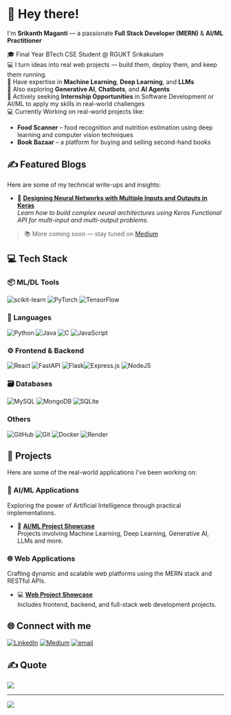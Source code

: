 # 👋 Hey there!  
I'm **Srikanth Maganti** — a passionate **Full Stack Developer (MERN)** & **AI/ML Practitioner**

🎓 Final Year BTech CSE Student @ RGUKT Srikakulam  
💻 I turn ideas into real web projects — build them, deploy them, and keep them running.  
🧠 Have expertise in **Machine Learning**, **Deep Learning**, and **LLMs**  
🔭 Also exploring **Generative AI**, **Chatbots**, and **AI Agents**  
🚀 Actively seeking **Internship Opportunities** in Software Development or AI/ML to apply my skills in real-world challenges  
💻 Currently Working on real-world projects like:
- **Food Scanner** – food recognition and nutrition estimation using deep learning and computer vision techniques  
- **Book Bazaar** – a platform for buying and selling second-hand books


## ✍️ Featured Blogs

Here are some of my technical write-ups and insights:

- 🧠 [**Designing Neural Networks with Multiple Inputs and Outputs in Keras**](https://medium.com/@srikanth-maganti/designing-neural-networks-with-multiple-inputs-and-outputs-in-keras-af80f23a2b32)  
  *Learn how to build complex neural architectures using Keras Functional API for multi-input and multi-output problems.*

> 📚 More coming soon — stay tuned on [Medium](https://medium.com/@srikanth-maganti)

## 💻 Tech Stack
### 📦 ML/DL Tools
![scikit-learn](https://img.shields.io/badge/scikit--learn-%23F7931E.svg?style=for-the-badge&logo=scikit-learn&logoColor=white) ![PyTorch](https://img.shields.io/badge/PyTorch-%23EE4C2C.svg?style=for-the-badge&logo=PyTorch&logoColor=white) ![TensorFlow](https://img.shields.io/badge/TensorFlow-%23FF6F00.svg?style=for-the-badge&logo=TensorFlow&logoColor=white)
### 🧰 Languages
![Python](https://img.shields.io/badge/python-3670A0?style=for-the-badge&logo=python&logoColor=ffdd54) ![Java](https://img.shields.io/badge/java-%23ED8B00.svg?style=for-the-badge&logo=openjdk&logoColor=white) ![C](https://img.shields.io/badge/c-%2300599C.svg?style=for-the-badge&logo=c&logoColor=white) ![JavaScript](https://img.shields.io/badge/javascript-%23323330.svg?style=for-the-badge&logo=javascript&logoColor=%23F7DF1E)
### ⚙️ Frontend & Backend
![React](https://img.shields.io/badge/react-%2320232a.svg?style=for-the-badge&logo=react&logoColor=%2361DAFB) ![FastAPI](https://img.shields.io/badge/FastAPI-005571?style=for-the-badge&logo=fastapi) ![Flask](https://img.shields.io/badge/flask-%23000.svg?style=for-the-badge&logo=flask&logoColor=white)![Express.js](https://img.shields.io/badge/express.js-%23404d59.svg?style=for-the-badge&logo=express&logoColor=%2361DAFB) ![NodeJS](https://img.shields.io/badge/node.js-6DA55F?style=for-the-badge&logo=node.js&logoColor=white)
### 🗃️ Databases
![MySQL](https://img.shields.io/badge/mysql-4479A1.svg?style=for-the-badge&logo=mysql&logoColor=white) ![MongoDB](https://img.shields.io/badge/MongoDB-%234ea94b.svg?style=for-the-badge&logo=mongodb&logoColor=white) ![SQLite](https://img.shields.io/badge/sqlite-%2307405e.svg?style=for-the-badge&logo=sqlite&logoColor=white)
### Others
![GitHub](https://img.shields.io/badge/github-%23121011.svg?style=for-the-badge&logo=github&logoColor=white) ![Git](https://img.shields.io/badge/git-%23F05033.svg?style=for-the-badge&logo=git&logoColor=white) ![Docker](https://img.shields.io/badge/docker-%230db7ed.svg?style=for-the-badge&logo=docker&logoColor=white) ![Render](https://img.shields.io/badge/Render-%46E3B7.svg?style=for-the-badge&logo=render&logoColor=white)

## 🚀 Projects

Here are some of the real-world applications I've been working on:

### 🤖 AI/ML Applications
Exploring the power of Artificial Intelligence through practical implementations.
- 🧠 [**AI/ML Project Showcase**](https://github.com/stars/srikanth-maganti/lists/ai-ml-applications)  
  Projects involving Machine Learning, Deep Learning, Generative AI, LLMs and more.


### 🌐 Web Applications
Crafting dynamic and scalable web platforms using the MERN stack and RESTful APIs.
- 💻 [**Web Project Showcase**](https://github.com/stars/srikanth-maganti/lists/web-applications)  
  Includes frontend, backend, and full-stack web development projects.


## 🌐 Connect with me
[![LinkedIn](https://img.shields.io/badge/LinkedIn-%230077B5.svg?logo=linkedin&logoColor=white)](https://linkedin.com/in/srikanth-maganti1) [![Medium](https://img.shields.io/badge/Medium-12100E?logo=medium&logoColor=white)](https://medium.com/@@srikanth-maganti) [![email](https://img.shields.io/badge/Email-D14836?logo=gmail&logoColor=white)](mailto:srikanthmaganti2004@gmail.com) 

## ✍️ Quote
![](https://quotes-github-readme.vercel.app/api?type=horizontal&theme=radical)

---
[![](https://visitcount.itsvg.in/api?id=srikanth-maganti&icon=0&color=0)](https://visitcount.itsvg.in)

<!-- Proudly created with GPRM ( https://gprm.itsvg.in ) -->
